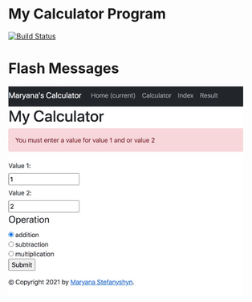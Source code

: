 # My Calculator Program

[![Build Status](https://app.travis-ci.com/maryanastef/calculatorexample.svg?branch=main)](https://app.travis-ci.com/maryanastef/calculatorexample)

# Flash Messages 
![Picture1.jpg](Picture1.jpg)